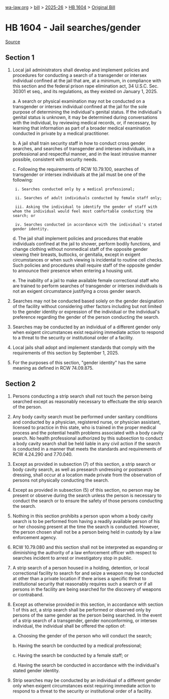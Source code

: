 [wa-law.org](/) > [bill](/bill/) > [2025-26](/bill/2025-26/) > [HB 1604](/bill/2025-26/hb/1604/) > [Original Bill](/bill/2025-26/hb/1604/1/)

# HB 1604 - Jail searches/gender

[Source](http://lawfilesext.leg.wa.gov/biennium/2025-26/Pdf/Bills/House%20Bills/1604.pdf)

## Section 1
1. Local jail administrators shall develop and implement policies and procedures for conducting a search of a transgender or intersex individual confined at the jail that are, at a minimum, in compliance with this section and the federal prison rape elimination act, 34 U.S.C. Sec. 30301 et seq., and its regulations, as they existed on January 1, 2025.

    a. A search or physical examination may not be conducted on a transgender or intersex individual confined at the jail for the sole purpose of determining the individual's genital status. If the individual's genital status is unknown, it may be determined during conversations with the individual, by reviewing medical records, or, if necessary, by learning that information as part of a broader medical examination conducted in private by a medical practitioner.

    b. A jail shall train security staff in how to conduct cross gender searches, and searches of transgender and intersex individuals, in a professional and respectful manner, and in the least intrusive manner possible, consistent with security needs.

    c. Following the requirements of RCW 10.79.100, searches of transgender or intersex individuals at the jail must be one of the following:

        i. Searches conducted only by a medical professional;

        ii. Searches of adult individuals conducted by female staff only;

        iii. Asking the individual to identify the gender of staff with whom the individual would feel most comfortable conducting the search; or

        iv. Searches conducted in accordance with the individual's stated gender identity.

    d. The jail shall implement policies and procedures that enable individuals confined at the jail to shower, perform bodily functions, and change clothing without nonmedical staff of the opposite gender viewing their breasts, buttocks, or genitalia, except in exigent circumstances or when such viewing is incidental to routine cell checks. Such policies and procedures shall require staff of the opposite gender to announce their presence when entering a housing unit.

    e. The inability of a jail to make available female correctional staff who are trained to perform searches of transgender or intersex individuals is not an exigent circumstance justifying a cross gender search.

2. Searches may not be conducted based solely on the gender designation of the facility without considering other factors including but not limited to the gender identity or expression of the individual or the individual's preference regarding the gender of the person conducting the search.

3. Searches may be conducted by an individual of a different gender only when exigent circumstances exist requiring immediate action to respond to a threat to the security or institutional order of a facility.

4. Local jails shall adopt and implement standards that comply with the requirements of this section by September 1, 2025.

5. For the purposes of this section, "gender identity" has the same meaning as defined in RCW 74.09.875.

## Section 2
1. Persons conducting a strip search shall not touch the person being searched except as reasonably necessary to effectuate the strip search of the person.

2. Any body cavity search must be performed under sanitary conditions and conducted by a physician, registered nurse, or physician assistant, licensed to practice in this state, who is trained in the proper medical process and the potential health problems associated with a body cavity search. No health professional authorized by this subsection to conduct a body cavity search shall be held liable in any civil action if the search is conducted in a manner that meets the standards and requirements of RCW 4.24.290 and 7.70.040.

3. Except as provided in subsection (7) of this section, a strip search or body cavity search, as well as presearch undressing or postsearch dressing, shall occur at a location made private from the observation of persons not physically conducting the search.

4. Except as provided in subsection (5) of this section, no person may be present or observe during the search unless the person is necessary to conduct the search or to ensure the safety of those persons conducting the search.

5. Nothing in this section prohibits a person upon whom a body cavity search is to be performed from having a readily available person of his or her choosing present at the time the search is conducted. However, the person chosen shall not be a person being held in custody by a law enforcement agency.

6. RCW 10.79.080 and this section shall not be interpreted as expanding or diminishing the authority of a law enforcement officer with respect to searches incident to arrest or investigatory stop in public.

7. A strip search of a person housed in a holding, detention, or local correctional facility to search for and seize a weapon may be conducted at other than a private location if there arises a specific threat to institutional security that reasonably requires such a search or if all persons in the facility are being searched for the discovery of weapons or contraband.

8. Except as otherwise provided in this section, in accordance with section 1 of this act, a strip search shall be performed or observed only by persons of the same gender as the person being searched. In the event of a strip search of a transgender, gender nonconforming, or intersex individual, the individual shall be offered the option of:

    a. Choosing the gender of the person who will conduct the search;

    b. Having the search be conducted by a medical professional;

    c. Having the search be conducted by a female staff; or

    d. Having the search be conducted in accordance with the individual's stated gender identity.

9. Strip searches may be conducted by an individual of a different gender only when exigent circumstances exist requiring immediate action to respond to a threat to the security or institutional order of a facility.
